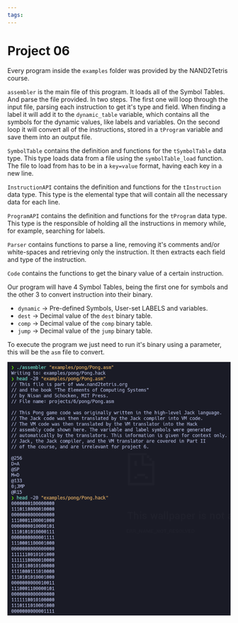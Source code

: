 ```yaml
---
tags:
---
```


# Project 06

Every program inside the `examples` folder was provided by the NAND2Tetris course.

`assembler` is the main file of this program. It loads all of the Symbol Tables. And parse the file provided. In two steps. The first one will loop through the input file, parsing each instruction to get it's type and field. When finding a label it will add it to the `dynamic_table` variable, which contains all the symbols for the dynamic values, like labels and variables. On the second loop it will convert all of the instructions, stored in a `tProgram` variable and save them into an output file.

`SymbolTable` contains the definition and functions for the `tSymbolTable` data type. This type loads data from a file using the `symbolTable_load` function. The file to load from has to be in a `key=value` format, having each key in a new line.

`InstructionAPI` contains the definition and functions for the `tInstruction` data type. This type is the elemental type that will contain all the necessary data for each line.

`ProgramAPI` contains the definition and functions for the `tProgram` data type. This type is the responsible of holding all the instructions in memory while, for example, searching for labels.

`Parser` contains functions to parse a line, removing it's comments and/or white-spaces and retrieving only the instruction. It then extracts each field and type of the instruction.

`Code` contains the functions to get the binary value of a certain instruction.


Our program will have 4 Symbol Tables, being the first one for symbols and the other 3 to convert instruction into their binary.
- `dynamic` -> Pre-defined Symbols, User-set LABELS and variables.
- `dest` -> Decimal value of the `dest` binary table.
- `comp` -> Decimal value of the `comp` binary table.
- `jump` -> Decimal value of the `jump` binary table.

To execute the program we just need to run it's binary using a parameter, this will be the `asm` file to convert.

![](resources/img/run_program.png)
